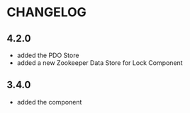 CHANGELOG
=========

4.2.0
-----

 * added the PDO Store
 * added a new Zookeeper Data Store for Lock Component

3.4.0
-----

 * added the component
